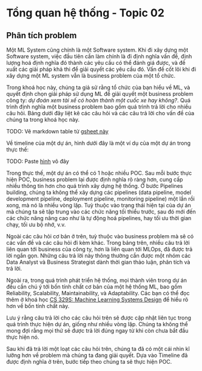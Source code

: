 # Tổng quan hệ thống - Topic 02

## Phân tích problem

Một ML System cũng chính là một Software system. Khi đi xây dựng một Software system, việc đầu tiên cần làm chính là đi định nghĩa vấn đề, định lượng hoá định nghĩa đó thành các yêu cầu có thể đánh giá được, và đề xuất các giải pháp khả thi để giải quyết các yêu cầu đó. Vấn đề cốt lõi khi đi xây dựng một ML system vẫn là business problem của một tổ chức.

Trong khoá học này, chúng ta giả sử rằng tổ chức của bạn hiểu về ML, và quyết định chọn giải pháp sử dụng ML để giải quyết một business problem công ty: *dự đoán xem tài xế có hoàn thành một cuốc xe hay không?*. Quá trình định nghĩa một business problem bao gồm quá trình trả lời cho nhiều câu hỏi. Bảng dưới đây liệt kê các câu hỏi và các câu trả lời cho vấn đề của chúng ta trong khoá học này.

TODO: Vẽ markdown table từ [gsheet này](https://docs.google.com/spreadsheets/d/117R4m1nc161BVYX3qut8Sk6SR8CCzhk07BS9y9qg5pc/edit#gid=0)

Về timeline của một dự án, hình dưới đây là một ví dụ của một dự án trong thực thế:

TODO: Paste [hình](https://app.diagrams.net/#G1_kqFsxN5brmNlekqu71Z1ThI1HC9PzR8) vô đây

Trong thực thế, một dự án có thể có 1 hoặc nhiều POC. Sau mỗi bước thực hiện POC, business problem lại được định nghĩa rõ ràng hơn, cung cấp nhiều thông tin hơn cho quá trình xây dựng hệ thống. Ở bước Pipelines building, chúng ta không thể xây dựng các pipelines (data pipeline, model development pipeline, deployment pipeline, monitoring pipeline) một lần rồi xong, mà nó là nhiều vòng lặp. Tuỳ thuộc vào trạng thái hiện tại của dự án mà chúng ta sẽ tập trung vào các chức năng tối thiểu trước, sau đó mới đến các chức năng nâng cao như là tự động hoá pipelines, hay tối ưu thời gian chạy, tối ưu bộ nhớ, v.v.

Ngoài các câu hỏi cơ bản ở trên, tuỳ thuộc vào business problem mà sẽ có các vấn đề và các câu hỏi đi kèm khác. Trong bảng trên, nhiều câu trả lời liên quan tới business của công ty, hơn là liên quan tới MLOps, đã được trả lời ngắn gọn. Những câu trả lời này thông thường cần được một nhóm các Data Analyst và Business Strategist dành thời gian thảo luận, phân tích và trả lời.

Ngoài ra, trong quá trình phát triển hệ thống, mọi thành viên trong dự án đều cần chú ý tới bốn tính chất cơ bản của một hệ thống ML, bao gồm Reliability, Scalability, Maintainability, và Adaptability. Các bạn có thể đọc thêm ở khoá học [CS 329S: Machine Learning Systems Design](https://docs.google.com/document/d/1C3dlLmFdYHJmACVkz99lSTUPF4XQbWb_Ah7mPE12Igo/edit#heading=h.f2r0clc6xjgx) để hiểu rõ hơn về bốn tính chất này.

Lưu ý rằng câu trả lời cho các câu hỏi trên sẽ được cập nhật liên tục trong quá trình thực hiện dự án, giống như nhiều vòng lặp. Chúng ta không thể mong đợi rằng mọi thứ sẽ được trả lời đúng ngay từ khi còn chưa bắt đầu thực hiện nó.

Sau khi đã trả lời một loạt các câu hỏi trên, chúng ta đã có một cái nhìn kĩ lưỡng hơn về problem mà chúng ta đang giải quyết. Dựa vào Timeline đã được định nghĩa ở trên, bước tiếp theo chúng ta sẽ thực hiện POC.
